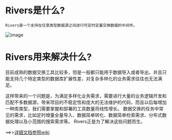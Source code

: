 # Rivers是什么?
    Rivers是一个支持在任意类型数据源之间进行可定时定量交换数据的中间件。 


![image](https://github.com/fnOpenSource/rivers/blob/master/architectures.png)

# Rivers用来解决什么?

目前成熟的数据交换工具比较多，但是一般都只能用于数据导入或者导出，并且只能支持几个特定类型的数据库扩展性差，对复杂多样化的业务需求往往也无法满足。

这样带来的一个问题是，为满足多样化业务需求，需要进行大量的业务逻辑开发和匹配不多数据源，带来项目的不稳定性和庞大的无法维护的代码，而且以后每增加一种库类型，我们需要掌握和部署的工具数量将线性增长。
数据交换的任务中常见的需求，比如定时增量全量导入、数据简单转化、数据简单检索需求、分布式数据处理以及小范围的搜索需求等。
Rivers正是为了解决这些问题而生。 


==>>[详细文档参照wiki](https://github.com/fnOpenSource/rivers/wiki)  

